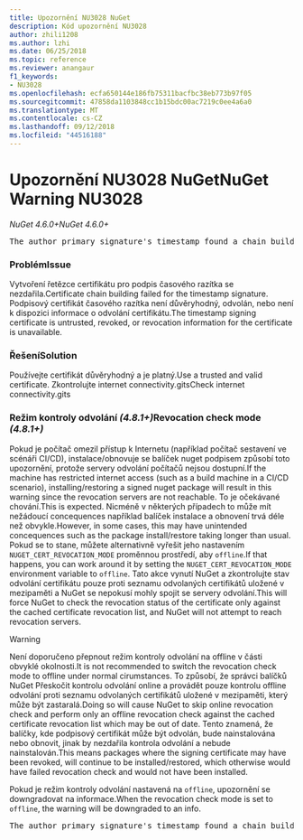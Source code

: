 ```yaml
---
title: Upozornění NU3028 NuGet
description: Kód upozornění NU3028
author: zhili1208
ms.author: lzhi
ms.date: 06/25/2018
ms.topic: reference
ms.reviewer: anangaur
f1_keywords:
- NU3028
ms.openlocfilehash: ecfa650144e186fb75311bacfbc38eb773b97f05
ms.sourcegitcommit: 47858da1103848cc1b15bdc00ac7219c0ee4a6a0
ms.translationtype: MT
ms.contentlocale: cs-CZ
ms.lasthandoff: 09/12/2018
ms.locfileid: "44516188"
---
```

# <a name="nuget-warning-nu3028"></a><span data-ttu-id="39116-103">Upozornění NU3028 NuGet</span><span class="sxs-lookup"><span data-stu-id="39116-103">NuGet Warning NU3028</span></span>

<span data-ttu-id="39116-104">*NuGet 4.6.0+*</span><span class="sxs-lookup"><span data-stu-id="39116-104">*NuGet 4.6.0+*</span></span>

<pre>The author primary signature's timestamp found a chain building issue: The revocation function was unable to check revocation because the revocation server could not be reached. For more information, visit https://aka.ms/certificateRevocationMode</pre>

### <a name="issue"></a><span data-ttu-id="39116-105">Problém</span><span class="sxs-lookup"><span data-stu-id="39116-105">Issue</span></span>
<span data-ttu-id="39116-106">Vytvoření řetězce certifikátu pro podpis časového razítka se nezdařila.</span><span class="sxs-lookup"><span data-stu-id="39116-106">Certificate chain building failed for the timestamp signature.</span></span> <span data-ttu-id="39116-107">Podpisový certifikát časového razítka není důvěryhodný, odvolán, nebo není k dispozici informace o odvolání certifikátu.</span><span class="sxs-lookup"><span data-stu-id="39116-107">The timestamp signing certificate is untrusted, revoked, or revocation information for the certificate is unavailable.</span></span>

### <a name="solution"></a><span data-ttu-id="39116-108">Řešení</span><span class="sxs-lookup"><span data-stu-id="39116-108">Solution</span></span>
<span data-ttu-id="39116-109">Používejte certifikát důvěryhodný a je platný.</span><span class="sxs-lookup"><span data-stu-id="39116-109">Use a trusted and valid certificate.</span></span> <span data-ttu-id="39116-110">Zkontrolujte internet connectivity.gits</span><span class="sxs-lookup"><span data-stu-id="39116-110">Check internet connectivity.gits</span></span>

### <a name="revocation-check-mode-481"></a><span data-ttu-id="39116-111">Režim kontroly odvolání *(4.8.1+)*</span><span class="sxs-lookup"><span data-stu-id="39116-111">Revocation check mode *(4.8.1+)*</span></span>
<span data-ttu-id="39116-112">Pokud je počítač omezil přístup k Internetu (například počítač sestavení ve scénáři CI/CD), instalace/obnovuje se balíček nuget podpisem způsobí toto upozornění, protože servery odvolání počítačů nejsou dostupní.</span><span class="sxs-lookup"><span data-stu-id="39116-112">If the machine has restricted internet access (such as a build machine in a CI/CD scenario), installing/restoring a signed nuget package will result in this warning since the revocation servers are not reachable.</span></span> <span data-ttu-id="39116-113">To je očekávané chování.</span><span class="sxs-lookup"><span data-stu-id="39116-113">This is expected.</span></span>
<span data-ttu-id="39116-114">Nicméně v některých případech to může mít nežádoucí concequences například balíček instalace a obnovení trvá déle než obvykle.</span><span class="sxs-lookup"><span data-stu-id="39116-114">However, in some cases, this may have unintended concequences such as the package install/restore taking longer than usual.</span></span> <span data-ttu-id="39116-115">Pokud se to stane, můžete alternativně vyřešit jeho nastavením `NUGET_CERT_REVOCATION_MODE` proměnnou prostředí, aby `offline`.</span><span class="sxs-lookup"><span data-stu-id="39116-115">If that happens, you can work around it by setting the `NUGET_CERT_REVOCATION_MODE` environment variable to `offline`.</span></span> <span data-ttu-id="39116-116">Tato akce vynutí NuGet a zkontrolujte stav odvolání certifikátu pouze proti seznamu odvolaných certifikátů uložené v mezipaměti a NuGet se nepokusí mohly spojit se servery odvolání.</span><span class="sxs-lookup"><span data-stu-id="39116-116">This will force NuGet to check the revocation status of the certificate only against the cached certificate revocation list, and NuGet will not attempt to reach revocation servers.</span></span>

> [!Warning]
> <span data-ttu-id="39116-117">Není doporučeno přepnout režim kontroly odvolání na offline v části obvyklé okolnosti.</span><span class="sxs-lookup"><span data-stu-id="39116-117">It is not recommended to switch the revocation check mode to offline under normal cirumstances.</span></span> <span data-ttu-id="39116-118">To způsobí, že správci balíčků NuGet Přeskočit kontrolu odvolání online a provádět pouze kontrolu offline odvolání proti seznamu odvolaných certifikátů uložené v mezipaměti, který může být zastaralá.</span><span class="sxs-lookup"><span data-stu-id="39116-118">Doing so will cause NuGet to skip online revocation check and perform only an offline revocation check against the cached certificate revocation list which may be out of date.</span></span> <span data-ttu-id="39116-119">Tento znamená, že balíčky, kde podpisový certifikát může být odvolán, bude nainstalována nebo obnovit, jinak by nezdařila kontrola odvolání a nebude nainstalován.</span><span class="sxs-lookup"><span data-stu-id="39116-119">This means packages where the signing certificate may have been revoked, will continue to be installed/restored, which otherwise would have failed revocation check and would not have been installed.</span></span>

<span data-ttu-id="39116-120">Pokud je režim kontroly odvolání nastavená na `offline`, upozornění se downgradovat na informace.</span><span class="sxs-lookup"><span data-stu-id="39116-120">When the revocation check mode is set to `offline`, the warning will be downgraded to an info.</span></span>

<pre>The author primary signature's timestamp found a chain building issue: The revocation function was unable to check revocation because the certificate is not available in the cached certificate revocation list and NUGET_CERT_REVOCATION_MODE environment variable has been set to offline. For more information, visit https://aka.ms/certificateRevocationMode.</pre>
